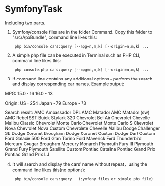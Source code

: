 # SymfonyTask

Including two parts.

1. Symfony/console files are in the folder Command. Copy this folder to "src\AppBundle\", command line likes this:

        php bin/console cars:query [--mpg=n,m,k] [--origin=n,m,k] ...
        
2. A simple php file can be executed in Terminal such as PHP CLI, command line likes this:

        php console.php cars:query [--mpg=n,m,k] [--origin=n,m,k] ...
        
3. If command line contains any additional options - perform the search and display corresponding car names. Example output:

 MPG:
  15.0 - 16
  16.0 - 13
  

Origin:
  US - 254
  Japan - 79
  Europe - 73
  

Search result:
  AMC Ambassador DPL
  AMC Matador
  AMC Matador (sw)
  AMC Rebel SST
  Buick Skylark 320
  Chevrolet Bel Air
  Chevrolet Chevelle Malibu Classic
  Chevrolet Monte Carlo
  Chevrolet Monte Carlo S
  Chevrolet Nova
  Chevrolet Nova Custom
  Chevrolete Chevelle Malibu
  Dodge Challenger SE
  Dodge Coronet Brougham
  Dodge Coronet Custom
  Dodge Dart Custom
  Ford Galaxie 500
  Ford Gran Torino
  Ford Maverick
  Ford Thunderbird
  Mercury Cougar Brougham
  Mercury Monarch
  Plymouth Fury III
  Plymouth Grand Fury
  Plymouth Satellite Custom
  Pontiac Catalina
  Pontiac Grand Prix
  Pontiac Grand Prix LJ 

4. It will search and display the cars' name without repeat，using the command line likes this(no options):

        php bin/console cars:query   (symfony files or simple php file)  
